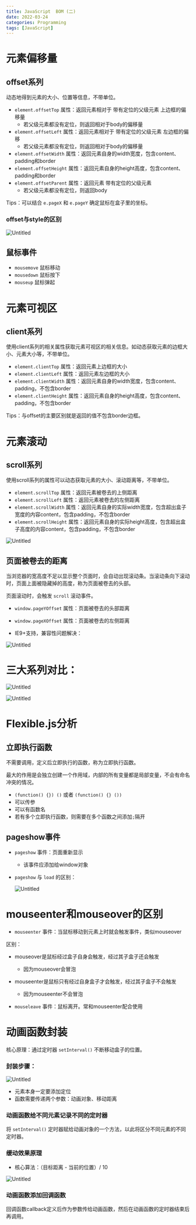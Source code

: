 ```yaml
---
title: JavaScript  BOM (二)
date: 2022-03-24
categories: Programming
tags: [JavaScript]
---
```


# 元素偏移量

## offset系列

动态地得到元素的大小、位置等信息，不带单位。

- `element.offsetTop` 属性：返回元素相对于 带有定位的父级元素 上边框的偏移量
    - 若父级元素都没有定位，则返回相对于body的偏移量
- `element.offsetLeft` 属性：返回元素相对于 带有定位的父级元素 左边框的偏移
    - 若父级元素都没有定位，则返回相对于body的偏移量
- `element.offsetWidth` 属性：返回元素自身的width宽度，包含content、padding和border
- `element.offsetHeight` 属性：返回元素自身的height高度，包含content、padding和border
- `element.offsetParent` 属性：返回元素 带有定位的父级元素
    - 若父级元素都没有定位，则返回body

Tips：可以结合 `e.pageX` 和 `e.pageY` 确定鼠标在盒子里的坐标。

### offset与style的区别

![Untitled](https://leon-blog-assets.oss-cn-hangzhou.aliyuncs.com/images/js-bom-3.png)

## 鼠标事件

- `mousemove` 鼠标移动
- `mousedown` 鼠标按下
- `mouseup` 鼠标弹起

# 元素可视区

## client系列

使用client系列的相关属性获取元素可视区的相关信息。如动态获取元素的边框大小、元素大小等，不带单位。

- `element.clientTop` 属性：返回元素上边框的大小
- `element.clientLeft` 属性：返回元素左边框的大小
- `element.clientWidth` 属性：返回元素自身的width宽度，包含content、padding，不包含border
- `element.clientHeight` 属性：返回元素自身的height高度，包含content、padding，不包含border

Tips：与offset的主要区别就是返回的值不包含border边框。

# 元素滚动

## scroll系列

使用scroll系列的属性可以动态获取元素的大小、滚动距离等，不带单位。

- `element.scrollTop` 属性：返回元素被卷去的上侧距离
- `element.scrollLeft` 属性：返回元素被卷去的左侧距离
- `element.scrollWidth` 属性：返回元素自身的实际width宽度，包含超出盒子宽度的内容content，包含padding，不包含border
- `element.scrollHeight` 属性：返回元素自身的实际height高度，包含超出盒子高度的内容content，包含padding，不包含border

![Untitled](https://leon-blog-assets.oss-cn-hangzhou.aliyuncs.com/images/js-bom-4.png)

## 页面被卷去的距离

当浏览器的宽高度不足以显示整个页面时，会自动出现滚动条。当滚动条向下滚动时，页面上面被隐藏掉的高度，称为页面被卷去的头部。

页面滚动时，会触发 `scroll` 滚动事件。

- `window.pageYOffset` 属性：页面被卷去的头部距离
- `window.pageXOffset` 属性：页面被卷去的左侧距离

- IE9+支持，兼容性问题解决：

![Untitled](https://leon-blog-assets.oss-cn-hangzhou.aliyuncs.com/images/js-bom-5.png)

# 三大系列对比：

![Untitled](https://leon-blog-assets.oss-cn-hangzhou.aliyuncs.com/images/js-bom-6.png)

![Untitled](https://leon-blog-assets.oss-cn-hangzhou.aliyuncs.com/images/js-bom-7.png)

# Flexible.js分析

## 立即执行函数

不需要调用，定义后立即执行的函数，称为立即执行函数。

最大的作用是会独立创建一个作用域，内部的所有变量都是局部变量，不会有命名冲突的情况。

- `(function() {}) ()` 或者 `(function() {} ())`
- 可以传参
- 可以有函数名
- 若有多个立即执行函数，则需要在多个函数之间添加`;`隔开

## pageshow事件

- `pageshow` 事件：页面重新显示
    - 该事件应添加给window对象
- `pageshow` 与 `load` 的区别：
  
    ![Untitled](https://leon-blog-assets.oss-cn-hangzhou.aliyuncs.com/images/js-bom-8.png)
    

# mouseenter和mouseover的区别

- `mouseenter` 事件：当鼠标移动到元素上时就会触发事件，类似mouseover

区别：

- mouseover是鼠标经过盒子自身会触发，经过其子盒子还会触发
    - 因为mouseover会冒泡
- mouseenter是鼠标只有经过自身盒子才会触发，经过其子盒子不会触发
    - 因为mouseenter不会冒泡

- `mouseleave` 事件：鼠标离开。常和mouseenter配合使用

# 动画函数封装

核心原理：通过定时器 `setInterval()` 不断移动盒子的位置。

### 封装步骤：

![Untitled](https://leon-blog-assets.oss-cn-hangzhou.aliyuncs.com/images/js-bom-9.png)

- 元素本身一定要添加定位
- 函数需要传递两个参数：动画对象、移动距离

### 动画函数给不同元素记录不同的定时器

将 `setInterval()` 定时器赋给动画对象的一个方法，以此将区分不同元素的不同定时器。

### 缓动效果原理

- 核心算法：（目标距离 - 当前的位置）/ 10

![Untitled](https://leon-blog-assets.oss-cn-hangzhou.aliyuncs.com/images/js-bom-10.png)

### 动画函数添加回调函数

回调函数callback定义后作为参数传给动画函数，然后在动画函数的定时器结束后再调用。